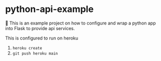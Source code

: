 # python-api-example
🔌 This is an example project on how to configure and wrap a python app into Flask to provide api services.

This is configured to run on heroku
1. ``heroku create``
2. ``git push heroku main``

